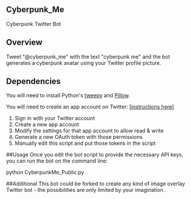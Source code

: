 ## Cyberpunk_Me
Cyberpunk Twitter Bot

## Overview
Tweet "@cyberpunk_me" with the text "cyberpunk me" and the bot generates a cyberpunk avatar using your Twitter profile picture. 

## Dependencies
You will need to install Python's [tweepy](https://github.com/tweepy/tweepy) and [Pillow](https://github.com/python-pillow/Pillow). 

You will need to create an app account on Twitter: [[instructions here]](https://dev.twitter.com/apps)

1. Sign in with your Twitter account
2. Create a new app account
3. Modify the settings for that app account to allow read & write
4. Generate a new OAuth token with those permissions
5. Manually edit this script and put those tokens in the script

##Usage
Once you edit the bot script to provide the necessary API keys, you can run the bot on the command line:

python CyberpunkMe_Public.py

##Additional
This bot could be forked to create any kind of image overlay Twitter bot - the possibilities are only limited by your imagination.
